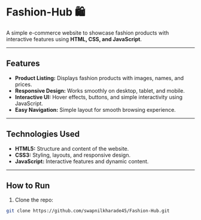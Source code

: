 # Fashion-Hub 🛍️

A simple e-commerce website to showcase fashion products with interactive features using **HTML, CSS, and JavaScript**.

---

## Features

- **Product Listing:** Displays fashion products with images, names, and prices.  
- **Responsive Design:** Works smoothly on desktop, tablet, and mobile.  
- **Interactive UI:** Hover effects, buttons, and simple interactivity using JavaScript.  
- **Easy Navigation:** Simple layout for smooth browsing experience.  

---

## Technologies Used

- **HTML5:** Structure and content of the website.  
- **CSS3:** Styling, layouts, and responsive design.  
- **JavaScript:** Interactive features and dynamic content.  

---

## How to Run

1. Clone the repo:  
```bash
git clone https://github.com/swapnilkharade45/Fashion-Hub.git
